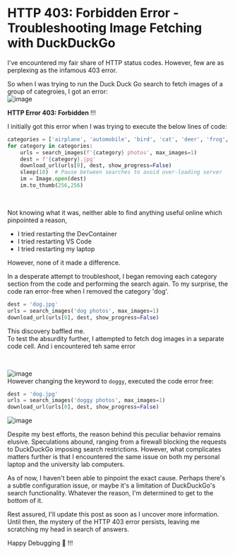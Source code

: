 # HTTP 403: Forbidden Error - Troubleshooting Image Fetching with DuckDuckGo


I've encountered my fair share of HTTP status codes. 
However, few are as perplexing as the infamous 403 error. 

So when I was trying to run the Duck Duck Go search to fetch images of a group of categroies, I got an error: <br>
![image](https://github.com/AravindSuresh97/AravindSuresh97.github.io/assets/138949012/d6cd8dd4-f913-4a3a-aa03-8ed72b66284d)

**HTTP Error 403: Forbidden** !!!

I initially got this error when I was trying to execute the below lines of code:
```python
categories = ['airplane', 'automobile', 'bird', 'cat', 'deer', 'frog', 'horse', 'ship', 'truck'] 
for category in categories:
    urls = search_images(f'{category} photos', max_images=1)
    dest = f'{category}.jpg'
    download_url(urls[0], dest, show_progress=False)
    sleep(10)  # Pause between searches to avoid over-loading server
    im = Image.open(dest)
    im.to_thumb(256,256)
```

<br>

Not knowing what it was, neither able to find anything useful online which pinpointed a reason,
- I tried restarting the DevContainer
- I tried restarting VS Code
- I tried restarting my laptop

However, none of it made a difference.

In a desperate attempt to troubleshoot, I began removing each category section from the code and performing the search again. To my surprise, the code ran error-free when I removed the category 'dog'.
```python
dest = 'dog.jpg'
urls = search_images('dog photos', max_images=1)
download_url(urls[0], dest, show_progress=False)
```
This discovery baffled me. 
<br>
To test the absurdity further, I attempted to fetch dog images in a separate code cell. And i encountered teh same error

<br>

![image](https://github.com/AravindSuresh97/AravindSuresh97.github.io/assets/138949012/f497a7a8-5513-48c2-9837-71810b9e5c26)
<br>
However changing the keyword to ```doggy```, executed the code error free: <br>
```python
dest = 'dog.jpg'
urls = search_images('doggy photos', max_images=1)
download_url(urls[0], dest, show_progress=False)
```

![image](https://github.com/AravindSuresh97/AravindSuresh97.github.io/assets/138949012/686d2f0f-6ac5-4c7c-a3e4-d60ffca6ebee)


Despite my best efforts, the reason behind this peculiar behavior remains elusive. Speculations abound, ranging from a firewall blocking the requests to DuckDuckGo imposing search restrictions. However, what complicates matters further is that I encountered the same issue on both my personal laptop and the university lab computers.

As of now, I haven't been able to pinpoint the exact cause. Perhaps there's a subtle configuration issue, or maybe it's a limitation of DuckDuckGo's search functionality. Whatever the reason, I'm determined to get to the bottom of it.

Rest assured, I'll update this post as soon as I uncover more information. 
<br>Until then, the mystery of the HTTP 403 error persists, leaving me scratching my head in search of answers.

Happy Debugging 🤟 !!!
